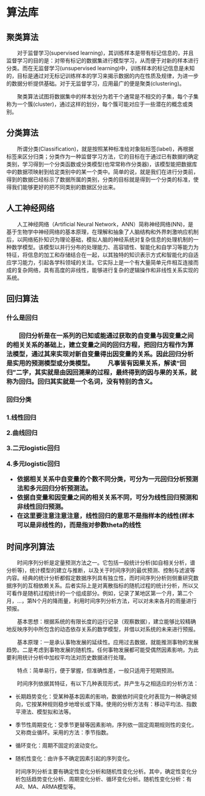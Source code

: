 <h1>算法库</h1>

<h2>聚类算法</h2>

　　对于监督学习(supervised learning)，其训练样本是带有标记信息的，并且监督学习的目的是：对带有标记的数据集进行模型学习，从而便于对新的样本进行分类。而在无监督学习(unsupervised learning)中，训练样本的标记信息是未知的，目标是通过对无标记训练样本的学习来揭示数据的内在性质及规律，为进一步的数据分析提供基础。对于无监督学习，应用最广的便是聚类(clustering)。

　　聚类算法试图将数据集中的样本划分为若干个通常是不相交的子集，每个子集称为一个簇(cluster)，通过这样的划分，每个簇可能对应于一些潜在的概念或类别。


<h2>分类算法</h2>

　　所谓分类(Classification)，就是按照某种标准给对象贴标签(label)，再根据标签来区分归类；分类作为一种监督学习方法，它的目标在于通过已有数据的确定类别，学习得到一个分类函数或分类模型(也常常称作分类器)，该模型能把数据库中的数据项映射到给定类别中的某一个类中。简单的说，就是我们在进行分类前，得到的数据已经标示了数据所属的类别，分类的目标就是得到一个分类的标准，使得我们能够更好的把不同类别的数据区分出来。

<h2>人工神经网络</h2>
　　人工神经网络（Artificial Neural Network，ANN）简称神经网络(NN)，是基于生物学中神经网络的基本原理，在理解和抽象了人脑结构和外界刺激响应机制后，以网络拓扑知识为理论基础，模拟人脑的神经系统对复杂信息的处理机制的一种数学模型。该模型以并行分布的处理能力、高容错性、智能化和自学习等能力为特征，将信息的加工和存储结合在一起，以其独特的知识表示方式和智能化的自适应学习能力，引起各学科领域的关注。它实际上是一个有大量简单元件相互连接而成的复杂网络，具有高度的非线性，能够进行复杂的逻辑操作和非线性关系实现的系统。

<h2>回归算法</h2>
<h3>什么是回归<h3>

　　回归分析是在一系列的已知或能通过获取的自变量与因变量之间的相关关系的基础上，建立变量之间的回归方程，把回归方程作为算法模型，通过其来实现对新自变量得出因变量的关系。因此回归分析是实用的预测模型或分类模型。
　　凡事皆有因果关系，解读“回归”二字，其实就是由因回溯果的过程，最终得到的因与果的关系，就称为回归。回归其实就是一个名词，没有特别的含义。

<h3>回归分类<h3>

1.线性回归

2.曲线回归

3.二元logistic回归

4.多元logistic回归

* 依据相关关系中自变量的个数不同分类，可分为一元回归分析预测法和多元回归分析预测法。
* 依据自变量和因变量之间的相关关系不同，可分为线性回归预测和非线性回归预测。
* 在这里要注意注意注意，线性回归的意思不是指样本的线性(样本可以是非线性的)，而是指对参数theta的线性

<h2>时间序列算法</h2>

　　时间序列分析是定量预测方法之一。它包括一般统计分析(如自相关分析，谱分析等)，统计模型的建立与推断，以及关于时间序列的最优预测、控制与滤波等内容。经典的统计分析都假定数据序列具有独立性，而时间序列分析则侧重研究数据序列的互相依赖关系。后者实际上是对离散指标的随机过程的统计分析，所以又可看作是随机过程统计的一个组成部分。例如，记录了某地区第一个月，第二个月，…，第N个月的降雨量，利用时间序列分析方法，可以对未来各月的雨量进行预报。

　　基本思想：根据系统的有限长度的运行记录（观察数据），建立能够比较精确地反映序列中所包含的动态依存关系的数学模型，并借以对系统的未来进行预报。

　　基本原理：一是承认事物发展的延续性。应用过去数据，就能推测事物的发展趋势。二是考虑到事物发展的随机性。任何事物发展都可能受偶然因素影响，为此要利用统计分析中加权平均法对历史数据进行处理。

　　特点：简单易行，便于掌握，但准确性差，一般只适用于短期预测。

　　时间序列依据其特征，有以下几种表现形式，并产生与之相适应的分析方法：

*  长期趋势变化：受某种基本因素的影响，数据依时间变化时表现为一种确定倾向，它按某种规则稳步地增长或下降。使用的分析方法有：移动平均法、指数平滑法、模型拟和法等。

*  季节性周期变化：受季节更替等因素影响，序列依一固定周期规则性的变化，又称商业循环。采用的方法：季节指数。

*  循环变化：周期不固定的波动变化。

*  随机性变化：由许多不确定因素引起的序列变化。

    时间序列分析主要有确定性变化分析和随机性变化分析。其中，确定性变化分析包括趋势变化分析、周期变化分析、循环变化分析。随机性变化分析：有AR、MA、ARMA模型等。

